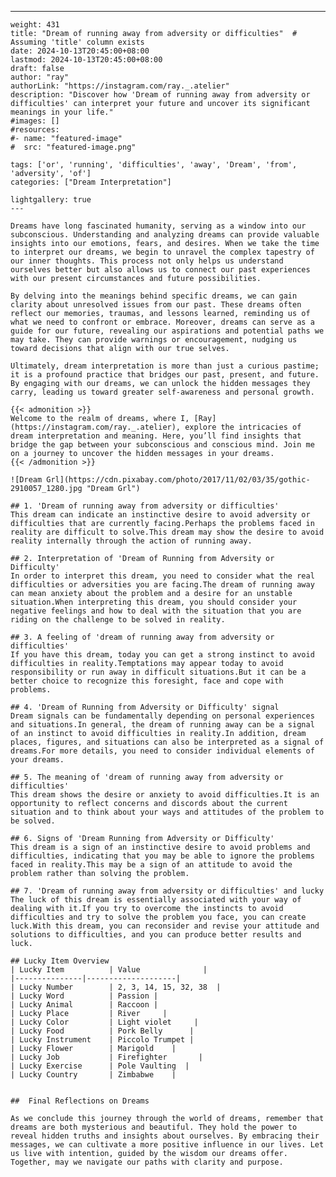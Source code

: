 ---
    weight: 431
    title: "Dream of running away from adversity or difficulties"  # Assuming 'title' column exists
    date: 2024-10-13T20:45:00+08:00
    lastmod: 2024-10-13T20:45:00+08:00
    draft: false
    author: "ray"
    authorLink: "https://instagram.com/ray._.atelier"
    description: "Discover how 'Dream of running away from adversity or difficulties' can interpret your future and uncover its significant meanings in your life."
    #images: []
    #resources:
    #- name: "featured-image"
    #  src: "featured-image.png"
    
    tags: ['or', 'running', 'difficulties', 'away', 'Dream', 'from', 'adversity', 'of']
    categories: ["Dream Interpretation"]
    
    lightgallery: true
    ---
    
    Dreams have long fascinated humanity, serving as a window into our subconscious. Understanding and analyzing dreams can provide valuable insights into our emotions, fears, and desires. When we take the time to interpret our dreams, we begin to unravel the complex tapestry of our inner thoughts. This process not only helps us understand ourselves better but also allows us to connect our past experiences with our present circumstances and future possibilities.
    
    By delving into the meanings behind specific dreams, we can gain clarity about unresolved issues from our past. These dreams often reflect our memories, traumas, and lessons learned, reminding us of what we need to confront or embrace. Moreover, dreams can serve as a guide for our future, revealing our aspirations and potential paths we may take. They can provide warnings or encouragement, nudging us toward decisions that align with our true selves.
    
    Ultimately, dream interpretation is more than just a curious pastime; it is a profound practice that bridges our past, present, and future. By engaging with our dreams, we can unlock the hidden messages they carry, leading us toward greater self-awareness and personal growth.
    
    {{< admonition >}}
    Welcome to the realm of dreams, where I, [Ray](https://instagram.com/ray._.atelier), explore the intricacies of dream interpretation and meaning. Here, you’ll find insights that bridge the gap between your subconscious and conscious mind. Join me on a journey to uncover the hidden messages in your dreams.
    {{< /admonition >}}
    
    ![Dream Grl](https://cdn.pixabay.com/photo/2017/11/02/03/35/gothic-2910057_1280.jpg "Dream Grl")
    
    ## 1. 'Dream of running away from adversity or difficulties'
    This dream can indicate an instinctive desire to avoid adversity or difficulties that are currently facing.Perhaps the problems faced in reality are difficult to solve.This dream may show the desire to avoid reality internally through the action of running away.
    
    ## 2. Interpretation of 'Dream of Running from Adversity or Difficulty'
    In order to interpret this dream, you need to consider what the real difficulties or adversities you are facing.The dream of running away can mean anxiety about the problem and a desire for an unstable situation.When interpreting this dream, you should consider your negative feelings and how to deal with the situation that you are riding on the challenge to be solved in reality.
    
    ## 3. A feeling of 'dream of running away from adversity or difficulties'
    If you have this dream, today you can get a strong instinct to avoid difficulties in reality.Temptations may appear today to avoid responsibility or run away in difficult situations.But it can be a better choice to recognize this foresight, face and cope with problems.
    
    ## 4. 'Dream of Running from Adversity or Difficulty' signal
    Dream signals can be fundamentally depending on personal experiences and situations.In general, the dream of running away can be a signal of an instinct to avoid difficulties in reality.In addition, dream places, figures, and situations can also be interpreted as a signal of dreams.For more details, you need to consider individual elements of your dreams.
    
    ## 5. The meaning of 'dream of running away from adversity or difficulties'
    This dream shows the desire or anxiety to avoid difficulties.It is an opportunity to reflect concerns and discords about the current situation and to think about your ways and attitudes of the problem to be solved.
    
    ## 6. Signs of 'Dream Running from Adversity or Difficulty'
    This dream is a sign of an instinctive desire to avoid problems and difficulties, indicating that you may be able to ignore the problems faced in reality.This may be a sign of an attitude to avoid the problem rather than solving the problem.
    
    ## 7. 'Dream of running away from adversity or difficulties' and lucky
    The luck of this dream is essentially associated with your way of dealing with it.If you try to overcome the instincts to avoid difficulties and try to solve the problem you face, you can create luck.With this dream, you can reconsider and revise your attitude and solutions to difficulties, and you can produce better results and luck.
    
    ## Lucky Item Overview
    | Lucky Item          | Value              |
    |---------------|--------------------|
    | Lucky Number        | 2, 3, 14, 15, 32, 38  |
    | Lucky Word          | Passion |
    | Lucky Animal        | Raccoon |
    | Lucky Place         | River     |
    | Lucky Color         | Light violet     |
    | Lucky Food          | Pork Belly      |
    | Lucky Instrument    | Piccolo Trumpet |
    | Lucky Flower        | Marigold    |
    | Lucky Job           | Firefighter       |
    | Lucky Exercise      | Pole Vaulting  |
    | Lucky Country       | Zimbabwe    |
    
    
    ##  Final Reflections on Dreams
    
    As we conclude this journey through the world of dreams, remember that dreams are both mysterious and beautiful. They hold the power to reveal hidden truths and insights about ourselves. By embracing their messages, we can cultivate a more positive influence in our lives. Let us live with intention, guided by the wisdom our dreams offer. Together, may we navigate our paths with clarity and purpose.
    
